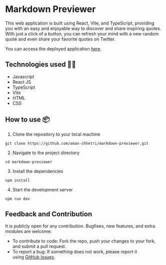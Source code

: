 # Markdown Previewer

This web application is built using React, Vite, and TypeScript, providing you with an easy and enjoyable way to discover and share inspiring quotes. With just a click of a button, you can refresh your mind with a new random quote and even share your favorite quotes on Twitter.

You can access the deployed application [here](https://mark-down-previewer-v1.netlify.app/).

## Technologies used 🧑‍💻

- Javascript
- React JS
- TypeScript
- Vite
- HTML
- CSS

## **How to use 📦**

1. Clone the repository to your local machine

```
git clone https://github.com/aman-chhetri/markdown-previewer.git
```

2. Navigate to the project directory

```
cd markdown-previewer
```

3. Install the dependencies

```
npm install
```

4. Start the development server

```
npm run dev
```

## Feedback and Contribution

It is publicly open for any contribution. Bugfixes, new features, and extra modules are welcome.

- To contribute to code: Fork the repo, push your changes to your fork, and submit a pull request.
- To report a bug: If something does not work, please report it using [GitHub Issues](https://github.com/aman-chhetri/markdown-previewer/issues).
